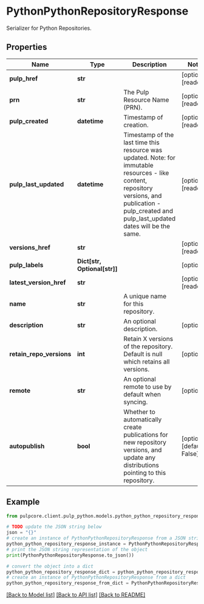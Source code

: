 # PythonPythonRepositoryResponse

Serializer for Python Repositories.

## Properties

Name | Type | Description | Notes
------------ | ------------- | ------------- | -------------
**pulp_href** | **str** |  | [optional] [readonly] 
**prn** | **str** | The Pulp Resource Name (PRN). | [optional] [readonly] 
**pulp_created** | **datetime** | Timestamp of creation. | [optional] [readonly] 
**pulp_last_updated** | **datetime** | Timestamp of the last time this resource was updated. Note: for immutable resources - like content, repository versions, and publication - pulp_created and pulp_last_updated dates will be the same. | [optional] [readonly] 
**versions_href** | **str** |  | [optional] [readonly] 
**pulp_labels** | **Dict[str, Optional[str]]** |  | [optional] 
**latest_version_href** | **str** |  | [optional] [readonly] 
**name** | **str** | A unique name for this repository. | 
**description** | **str** | An optional description. | [optional] 
**retain_repo_versions** | **int** | Retain X versions of the repository. Default is null which retains all versions. | [optional] 
**remote** | **str** | An optional remote to use by default when syncing. | [optional] 
**autopublish** | **bool** | Whether to automatically create publications for new repository versions, and update any distributions pointing to this repository. | [optional] [default to False]

## Example

```python
from pulpcore.client.pulp_python.models.python_python_repository_response import PythonPythonRepositoryResponse

# TODO update the JSON string below
json = "{}"
# create an instance of PythonPythonRepositoryResponse from a JSON string
python_python_repository_response_instance = PythonPythonRepositoryResponse.from_json(json)
# print the JSON string representation of the object
print(PythonPythonRepositoryResponse.to_json())

# convert the object into a dict
python_python_repository_response_dict = python_python_repository_response_instance.to_dict()
# create an instance of PythonPythonRepositoryResponse from a dict
python_python_repository_response_from_dict = PythonPythonRepositoryResponse.from_dict(python_python_repository_response_dict)
```
[[Back to Model list]](../README.md#documentation-for-models) [[Back to API list]](../README.md#documentation-for-api-endpoints) [[Back to README]](../README.md)


